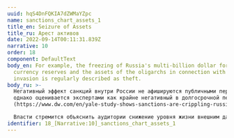```yaml
---
uuid: hqS4DnFQKIA7dZWMaYZpc
name: sanctions_chart_assets_1
title_en: Seizure of Assets
title_ru: Арест активов
date: 2022-09-14T00:11:31.839Z
narrative: 10
order: 18
component: DefaultText
body_en: For example, the freezing of Russia's multi-billion dollar foreign
  currency reserves and the assets of the oligarchs in connection with the
  invasion is regularly described as theft.
body_ru: >-
  Негативный эффект санкций внутри России не афишируются публичными персонами,
  однако оценивается экспертами как крайне негативный в долгосрочной перспективе
  (https://www.dw.com/en/yale-study-shows-sanctions-are-crippling-russias-economy/a-62623738).\

  Власти стремится объяснить аудитории снижение уровня жизни внешним давлением и несправедливостью недружественных стран.
identifier: 18_[Narrative:10]_sanctions_chart_assets_1
---
```

